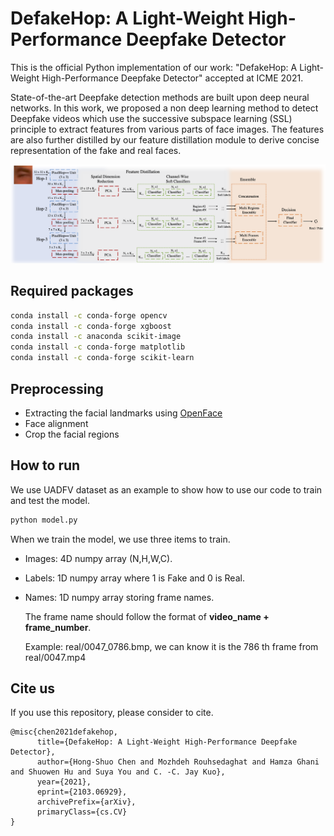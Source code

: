 # DefakeHop: A Light-Weight High-Performance Deepfake Detector

This is the official Python implementation of our work: "DefakeHop: A Light-Weight High-Performance Deepfake Detector" accepted at ICME 2021.

State-of-the-art Deepfake detection methods are built upon deep neural networks. In this work, we proposed a non deep learning method to detect Deepfake videos which use the successive subspace learning (SSL) principle to extract features from various parts of face images. The features are also further distilled by our feature distillation module to derive concise representation of the fake and real faces.

![Framework](img/framework.png)

## Required packages
```bash
conda install -c conda-forge opencv
conda install -c conda-forge xgboost
conda install -c anaconda scikit-image
conda install -c conda-forge matplotlib
conda install -c conda-forge scikit-learn 
```

## Preprocessing
- Extracting the facial landmarks using [OpenFace](https://github.com/TadasBaltrusaitis/OpenFace)
- Face alignment 
- Crop the facial regions

## How to run
We use UADFV dataset as an example to show how to use our code to train and test the model.
```bash
python model.py
```

When we train the model, we use three items to train.
    
- Images: 4D numpy array (N,H,W,C).
- Labels: 1D numpy array where 1 is Fake and 0 is Real. 
- Names: 1D numpy array storing frame names. 

    The frame name should follow the format of **video_name + frame_number**. 

    Example: real/0047_0786.bmp, we can know it is the 786 th frame from real/0047.mp4
## Cite us
If you use this repository, please consider to cite.
```
@misc{chen2021defakehop,
      title={DefakeHop: A Light-Weight High-Performance Deepfake Detector}, 
      author={Hong-Shuo Chen and Mozhdeh Rouhsedaghat and Hamza Ghani and Shuowen Hu and Suya You and C. -C. Jay Kuo},
      year={2021},
      eprint={2103.06929},
      archivePrefix={arXiv},
      primaryClass={cs.CV}
}
```

